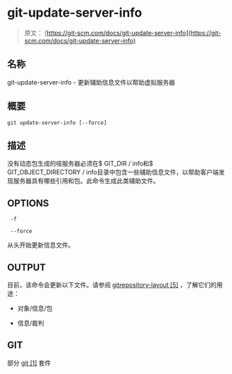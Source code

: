 # git-update-server-info

> 原文： [https://git-scm.com/docs/git-update-server-info](https://git-scm.com/docs/git-update-server-info)

## 名称

git-update-server-info - 更新辅助信息文件以帮助虚拟服务器

## 概要

```
git update-server-info [--force]
```

## 描述

没有动态包生成的哑服务器必须在$ GIT_DIR / info和$ GIT_OBJECT_DIRECTORY / info目录中包含一些辅助信息文件，以帮助客户端发现服务器具有哪些引用和包。此命令生成此类辅助文件。

## OPTIONS

```
 -f 
```

```
 --force 
```

从头开始更新信息文件。

## OUTPUT

目前，该命令会更新以下文件。请参阅 [gitrepository-layout [5]](https://git-scm.com/docs/gitrepository-layout) ，了解它们的用途：

*   对象/信息/包

*   信息/裁判

## GIT

部分 [git [1]](https://git-scm.com/docs/git) 套件